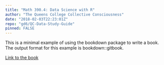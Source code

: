 ```yaml
---
title: "Math 390.4: Data Science with R"
author: "The Queens College Collective Consciousness"
date: "2018-02-03T22:23:01Z"
repo: "gd6/QC-Data-Study-Guide"
pinned: FALSE
---
```


This is a minimal example of using the bookdown package to write a book. The output format for this example is bookdown::gitbook.

[Link to the book](https://bookdown.org/gdia/Math-3904-Data-Science/)
